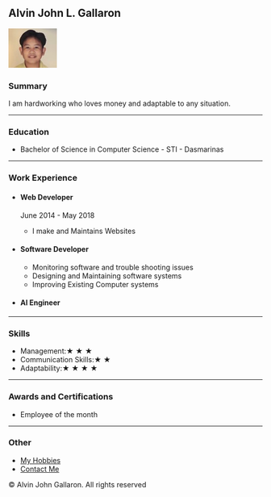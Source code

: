 <!DOCTYPE html>
<html lang="en">
<head>
    <meta charset="UTF-8">
    <meta name="viewport" content="width=device-width, initial-scale=1.0">
    <title>My Resume</title>
</head>
<body>
    <h2>Alvin John L. Gallaron</h2>
    <img src="./1x1 PICTURE.jpg" alt="Picture of the Owner"/>
    <h3>Summary</h3>
    <p>I am hardworking who loves money and adaptable to any situation.</p>
    <hr/>
    <h3>Education</h3>
    <ul/>   
        <li>Bachelor of Science in Computer Science - STI - Dasmarinas</li>
    </ul>
    <hr/>
    <h3>Work Experience</h3>
    <ul>
        <h4><li>Web Developer</li></h4>
        <p>June 2014 - May 2018</p>
            <ul>
                <li>I make and Maintains Websites</li>
            </ul>
        <h4><li>Software Developer</li></h4>
            <ul>
                <p></p>
                <li>Monitoring software and trouble shooting issues</li>
                <li>Designing and Maintaining software systems</li>
                <li>Improving Existing Computer systems</li>
            </ul>
        <h4><li>AI Engineer</li></h4>
    </ul>
    <hr/>
    <h3>Skills</h3>
    <ul>
        <li>Management:&#9733 &#9733 &#9733</li>
        <li>Communication Skills:&#9733 &#9733</li>
        <li>Adaptability:&#9733 &#9733 &#9733 &#9733</li>
    </ul>
    <hr/>
    <h3>Awards and Certifications</h3>
    <ul>
        <li>Employee of the month</li>
    </ul>
    <hr/>
    <h3>Other</h3>
    <ul>
        <li><a href="./public/Hobbies.html">My Hobbies</a></li>
        <li><a href="./public/contact.html">Contact Me</a></li>
    </ul>
    <footer>
        <p>©  Alvin John Gallaron. All rights reserved</p>
    </footer>
</body>
</html>
